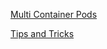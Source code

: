 [Multi Container Pods](https://kubernetes.io/docs/tasks/configure-pod-container/assign-pods-nodes-using-node-affinity/)
</br>

[Tips and Tricks](../../tips_and_tricks.md)